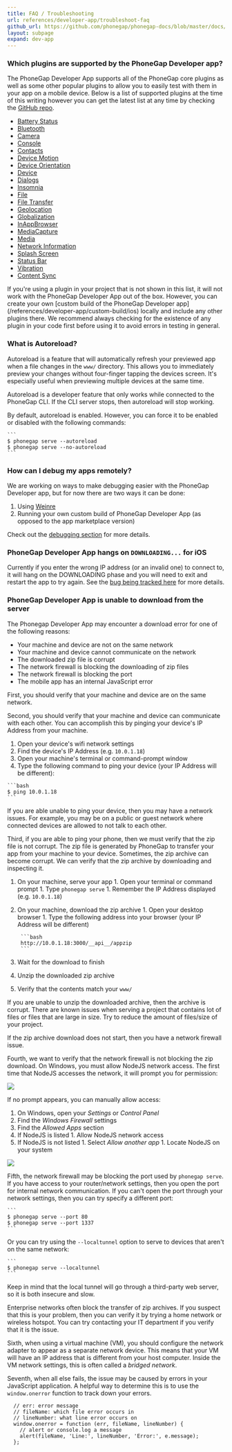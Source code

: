 ```yaml
---
title: FAQ / Troubleshooting
url: references/developer-app/troubleshoot-faq
github_url: https://github.com/phonegap/phonegap-docs/blob/master/docs/3-references/developer-app/7-troubleshoot-faq.html.md
layout: subpage
expand: dev-app
---
```


### Which plugins are supported by the PhoneGap Developer app?

 The PhoneGap Developer App supports all of the PhoneGap core plugins as well as some other popular plugins to allow you to easily test with
 them in your app on a mobile device. Below is a list of supported plugins at the time of this writing however you can get the latest list at
 any time by checking the [GitHub repo](https://github.com/phonegap/phonegap-app-developer/tree/master/plugins).  

  - [Battery Status](https://www.npmjs.com/package/cordova-plugin-battery-status)
  - [Bluetooth](https://github.com/don/cordova-plugin-ble-central)
  - [Camera](https://www.npmjs.com/package/cordova-plugin-camera)
  - [Console](https://www.npmjs.com/package/cordova-plugin-console)
  - [Contacts](https://www.npmjs.com/package/cordova-plugin-contacts)
  - [Device Motion](https://www.npmjs.com/package/cordova-plugin-device-motion)
  - [Device Orientation](https://www.npmjs.com/package/cordova-plugin-device-orientation)
  - [Device](https://www.npmjs.com/package/cordova-plugin-device)
  - [Dialogs](https://www.npmjs.com/package/cordova-plugin-dialogs)
  - [Insomnia](https://github.com/EddyVerbruggen/Insomnia-PhoneGap-Plugin)
  - [File](https://www.npmjs.com/package/cordova-plugin-file)
  - [File Transfer](https://www.npmjs.com/package/cordova-plugin-file-transfer)
  - [Geolocation](https://www.npmjs.com/package/cordova-plugin-geolocation)
  - [Globalization](https://www.npmjs.com/package/cordova-plugin-globalization)
  - [InAppBrowser](https://www.npmjs.com/package/cordova-plugin-inappbrowser)
  - [MediaCapture](https://www.npmjs.com/package/cordova-plugin-media-capture)
  - [Media](https://www.npmjs.com/package/cordova-plugin-media)
  - [Network Information](https://www.npmjs.com/package/cordova-plugin-network-information)
  - [Splash Screen](https://www.npmjs.com/package/cordova-plugin-splashscreen)
  - [Status Bar](https://www.npmjs.com/package/cordova-plugin-statusbar)
  - [Vibration](https://www.npmjs.com/package/cordova-plugin-vibration)
  - [Content Sync](https://www.npmjs.com/package/phonegap-plugin-contentsync)

 <div class='alert--warning'>If you're using a plugin in your project that is not shown in this list, it will not work with the PhoneGap Developer
 App out of the box. However, you can create your own [custom build of the PhoneGap Developer app](/references/developer-app/custom-build/ios)
 locally and include any other plugins there. We recommend always checking for the existence of any plugin in your code first before using it
 to avoid errors in testing in general.</div>  

### What is Autoreload?

 Autoreload is a feature that will automatically refresh your previewed app
 when a file changes in the `www/` directory. This allows you to immediately
 preview your changes without four-finger tapping the devices screen. It's
 especially useful when previewing multiple devices at the same time.

 Autoreload is a developer feature that only works while connected to the
 PhoneGap CLI. If the CLI server stops, then autoreload will stop working.

 By default, autoreload is enabled. However, you can force it to be enabled
 or disabled with the following commands:

    ```
    $ phonegap serve --autoreload
    $ phonegap serve --no-autoreload
    ```

### How can I debug my apps remotely?

  We are working on ways to make debugging easier with the PhoneGap Developer app, but for now there are two ways it can be done:
   1. Using [Weinre](https://www.npmjs.com/package/weinre)  
   2. Running your own custom build of PhoneGap Developer App (as opposed to the app marketplace version)

 Check out the [debugging section](/references/developer-app/debugging) for more details.   

### PhoneGap Developer App hangs on `DOWNLOADING...` for iOS

 Currently if you enter the wrong IP address (or an invalid one) to connect to, it will hang on the DOWNLOADING phase and you will need to exit and
 restart the app to try again. See the [bug being tracked here](https://github.com/phonegap/phonegap-app-developer/issues/338) for more details.

### PhoneGap Developer App is unable to download from the server

  The Phonegap Developer App may encounter a download error for one of the following reasons:

  - Your machine and device are not on the same network
  - Your machine and device cannot communicate on the network
  - The downloaded zip file is corrupt
  - The network firewall is blocking the downloading of zip files
  - The network firewall is blocking the port
  - The mobile app has an internal JavaScript error

  First, you should verify that your machine and device are on the same network.

  Second, you should verify that your machine and device can communicate with each other.
  You can accomplish this by pinging your device's IP Address from your machine.

  1. Open your device's wifi network settings
  1. Find the device's IP Address (e.g. `10.0.1.18`)
  1. Open your machine's terminal or command-prompt window
  1. Type the following command to ping your device (your IP Address will be different):

    ```bash
    $ ping 10.0.1.18
    ```

  If you are able unable to ping your device, then you may have a network issues.
  For example, you may be on a public or guest network where connected devices are allowed to not talk to each other.

  Third, if you are able to ping your phone, then we must verify that the zip file is not corrupt.
  The zip file is generated by PhoneGap to transfer your app from your machine to your device.
  Sometimes, the zip archive can become corrupt. We can verify that the zip archive by downloading and inspecting it.

  1. On your machine, serve your app
    1. Open your terminal or command prompt
    1. Type `phonegap serve`
    1. Remember the IP Address displayed (e.g. `10.0.1.18`)
  1. On your machine, download the zip archive
    1. Open your desktop browser
    1. Type the following address into your browser (your IP Address will be different)

          ```bash
          http://10.0.1.18:3000/__api__/appzip
          ```
  1. Wait for the download to finish
  1. Unzip the downloaded zip archive
  1. Verify that the contents match your `www/`

  If you are unable to unzip the downloaded archive, then the archive is corrupt.
  There are known issues when serving a project that contains lot of files or files that are large in size.
  Try to reduce the amount of files/size of your project.

  If the zip archive download does not start, then you have a network firewall issue.

  Fourth, we want to verify that the network firewall is not blocking the zip download.
  On Windows, you must allow NodeJS network access. The first time that NodeJS accesses
  the network, it will prompt you for permission:

  <img class="mobile-image" src="/images/node_js_allow_firewall.png">

  If no prompt appears, you can manually allow access:

  1. On Windows, open your _Settings_ or _Control Panel_
  1. Find the _Windows Firewall_ settings
  1. Find the _Allowed Apps_ section
  1. If NodeJS is listed
    1. Allow NodeJS network access
  1. If NodeJS is not listed
    1. Select _Allow another app_
    1. Locate NodeJS on your system

  <img class="mobile-image" src="/images/node_js_firewall_allowed_apps.png">

  Fifth, the network firewall may be blocking the port used by `phonegap serve`.
  If you have access to your router/network settings, then you open the port
  for internal network communication. If you can't open the port through your
  network settings, then you can try specify a different port:

    ```
    $ phonegap serve --port 80
    $ phonegap serve --port 1337
    ```

  Or you can try using the `--localtunnel` option to serve to devices that aren't on the same network:

    ```
    $ phonegap serve --localtunnel
    ```

  Keep in mind that the local tunnel will go through a third-party web server,
  so it is both insecure and slow.

  Enterprise networks often block the transfer of zip archives. If you suspect
  that this is your problem, then you can verify it by trying a home network
  or wireless hotspot. You can try contacting your IT department if you verify
  that it is the issue.

  Sixth, when using a virtual machine (VM), you should configure the network adapter
  to appear as a separate network device. This means that your VM will have an
  IP address that is different from your host computer. Inside the VM network
  settings, this is often called a _bridged network_.

  Seventh, when all else fails, the issue may be caused by errors in your JavaScript application.
  A helpful way to determine this is to use the `window.onerror` function to track down your errors.

  ```
    // err: error message
    // fileName: which file error occurs in
    // lineNumber: what line error occurs on
    window.onerror = function (err, fileName, lineNumber) {
      // alert or console.log a message
      alert(fileName, 'Line:', lineNumber, 'Error:', e.message);
    };
  ```
